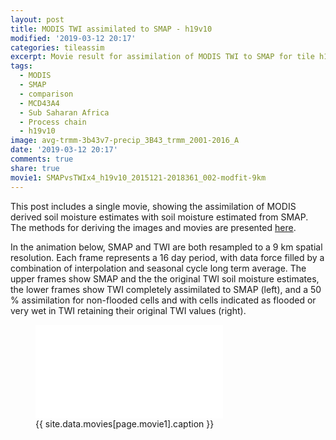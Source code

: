 ```yaml
---
layout: post
title: MODIS TWI assimilated to SMAP - h19v10
modified: '2019-03-12 20:17'
categories: tileassim
excerpt: Movie result for assimilation of MODIS TWI to SMAP for tile h19v10.
tags:
  - MODIS
  - SMAP
  - comparison
  - MCD43A4
  - Sub Saharan Africa
  - Process chain
  - h19v10
image: avg-trmm-3b43v7-precip_3B43_trmm_2001-2016_A
date: '2019-03-12 20:17'
comments: true
share: true
movie1: SMAPvsTWIx4_h19v10_2015121-2018361_002-modfit-9km
---
```

<script src="https://karttur.github.io/common/assets/js/karttur/togglediv.js"></script>

This post includes a single movie, showing the assimilation of MODIS derived soil moisture estimates with soil moisture estimated from SMAP. The methods for deriving the images and movies are presented [here](../../blog/smap-modis-adjust-methods/).

In the animation below, SMAP and TWI are both resampled to a 9 km spatial resolution. Each frame represents a 16 day period, with data force filled by a combination of interpolation and seasonal cycle long term average. The upper frames show SMAP and the the original TWI soil moisture estimates, the lower frames show TWI completely assimilated to SMAP (left), and a 50 % assimilation for non-flooded cells and with cells indicated as flooded or very wet in TWI retaining their original TWI values (right).

<figure>
<iframe src="{{ site.commonurl }}/movies/{{ site.data.movies[page.movie1].file }}" width="{{ site.data.movies[page.movie1].width }}" height="{{ site.data.movies[page.movie1].height }}" frameborder="0">
</iframe>
<figcaption> {{ site.data.movies[page.movie1].caption }} </figcaption>
</figure>
